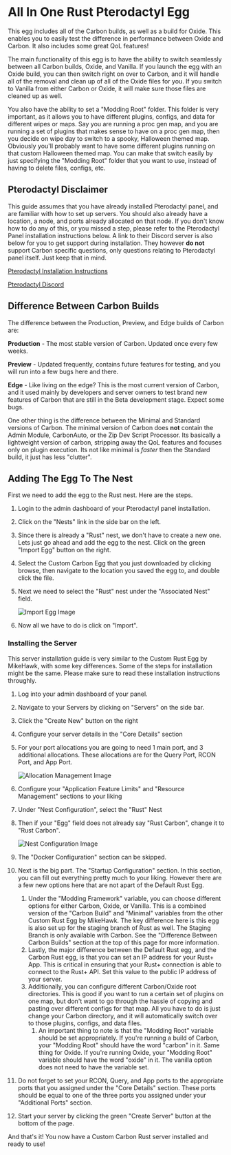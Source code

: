 # All In One Rust Pterodactyl Egg

This egg includes all of the Carbon builds, as well as a build for Oxide. This enables you to easily test the difference in performance between Oxide and Carbon. It also includes some great QoL features!

The main functionality of this egg is to have the ability to switch seamlessly between all Carbon builds, Oxide, and Vanilla. If you launch the egg with an Oxide build, you can then switch right on over to Carbon, and it will handle all of the removal and clean up of all of the Oxide files for you. If you switch to Vanilla from either Carbon or Oxide, it will make sure those files are cleaned up as well.

You also have the ability to set a "Modding Root" folder. This folder is very important, as it allows you to have different plugins, configs, and data for different wipes or maps. Say you are running a proc gen map, and you are running a set of plugins that makes sense to have on a proc gen map, then you decide on wipe day to switch to a spooky, Halloween themed map. Obviously you'll probably want to have some different plugins running on that custom Halloween themed map. You can make that switch easily by just specifying the "Modding Root" folder that you want to use, instead of having to delete files, configs, etc.

## Pterodactyl Disclaimer

This guide assumes that you have already installed Pterodactyl panel, and are familiar with how to set up servers. You should also already have a location, a node, and ports already allocated on that node. If you don't know how to do any of this, or you missed a step, please refer to the Pterodactyl Panel installation instructions below. A link to their Discord server is also below for you to get support during installation. They however **do not** support Carbon specific questions, only questions relating to Pterodactyl panel itself. Just keep that in mind.

[Pterodactyl Installation Instructions](https://pterodactyl.io/panel/1.0/getting_started.html)

[Pterodactyl Discord](https://discord.gg/pterodactyl)

## Difference Between Carbon Builds

The difference between the Production, Preview, and Edge builds of Carbon are:

**Production** - The most stable version of Carbon. Updated once every few weeks.

**Preview** - Updated frequently, contains future features for testing, and you will run into a few bugs here and there.

**Edge** - Like living on the edge? This is the most current version of Carbon, and it used mainly by developers and server owners to test brand new features of Carbon that are still in the Beta development stage. Expect some bugs.

One other thing is the difference between the Minimal and Standard versions of Carbon. The minimal version of Carbon does **not** contain the Admin Module, CarbonAuto, or the Zip Dev Script Processor. Its basically a lightweight version of carbon, stripping away the QoL features and focuses only on plugin execution. Its not like minimal is *faster* then the Standard build, it just has less "clutter".

## Adding The Egg To The Nest

First we need to add the egg to the Rust nest. Here are the steps.

1. Login to the admin dashboard of your Pterodactyl panel installation.

2. Click on the "Nests" link in the side bar on the left.

3. Since there is already a "Rust" nest, we don't have to create a new one. Lets just go ahead and add the egg to the nest. Click on the green "Import Egg" button on the right.

4. Select the Custom Carbon Egg that you just downloaded by clicking browse, then navigate to the location you saved the egg to, and double click the file.

5. Next we need to select the "Rust" nest under the "Associated Nest" field.

   ![Import Egg Image](https://raw.githubusercontent.com/SturdyStubs/AIO.Egg/main/images/import_egg_all_carbon.png)

6. Now all we have to do is click on "Import".

### Installing the Server

This server installation guide is very similar to the Custom Rust Egg by MikeHawk, with some key differences. Some of the steps for installation might be the same. Please make sure to read these installation instructions throughly.

1. Log into your admin dashboard of your panel.

2. Navigate to your Servers by clicking on "Servers" on the side bar.

3. Click the "Create New" button on the right

4. Configure your server details in the "Core Details" section

5. For your port allocations you are going to need 1 main port, and 3 additional allocations. These allocations are for the Query Port, RCON Port, and App Port.

   ![Allocation Management Image](https://raw.githubusercontent.com/SturdyStubs/AIO.Egg/main/images/allocation_management.png)

6. Configure your "Application Feature Limits" and "Resource Management" sections to your liking

7. Under "Nest Configuration", select the "Rust" Nest

8. Then if your "Egg" field does not already say "Rust Carbon", change it to "Rust Carbon".

   ![Nest Configuration Image](https://raw.githubusercontent.com/SturdyStubs/AIO.Egg/main/images/nest_configuration_all_carbon.png)

9. The "Docker Configuration" section can be skipped.

10. Next is the big part. The "Startup Configuration" section. In this section, you can fill out everything pretty much to your liking. However there are a few new options here that are not apart of the Default Rust Egg.

    1. Under the "Modding Framework" variable, you can choose different options for either Carbon, Oxide, or Vanilla. This is a combined version of the "Carbon Build" and "Minimal" variables from the other Custom Rust Egg by MikeHawk. The key difference here is this egg is also set up for the staging branch of Rust as well. The Staging Branch is only available with Carbon. See the "Difference Between Carbon Builds" section at the top of this page for more information.
    2. Lastly, the major difference between the Default Rust egg, and the Carbon Rust egg, is that you can set an IP address for your Rust+ App. This is critical in ensuring that your Rust+ connection is able to connect to the Rust+ API. Set this value to the public IP address of your server.
    3. Additionally, you can configure different Carbon/Oxide root directories. This is good if you want to run a certain set of plugins on one map, but don't want to go through the hassle of copying and pasting over different configs for that map. All you have to do is just change your Carbon directory, and it will automatically switch over to those plugins, configs, and data files.
       1. An important thing to note is that the "Modding Root" variable should be set appropriately. If you're running a build of Carbon, your "Modding Root" should have the word "carbon" in it. Same thing for Oxide. If you're running Oxide, your "Modding Root" variable should have the word "oxide" in it. The vanilla option does not need to have the variable set.

11. Do not forget to set your RCON, Query, and App ports to the appropriate ports that you assigned under the "Core Details" section. These ports should be equal to one of the three ports you assigned under your "Additional Ports" section.

12. Start your server by clicking the green "Create Server" button at the bottom of the page.

And that's it! You now have a Custom Carbon Rust server installed and ready to use!
